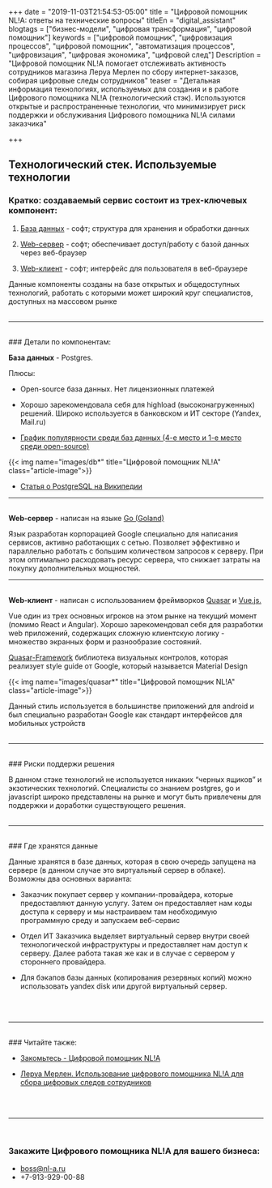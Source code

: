 +++
date = "2019-11-03T21:54:53-05:00"
title = "Цифровой помощник NL!A: ответы на технические вопросы"
titleEn = "digital_assistant"
blogtags = ["бизнес-модели", "цифровая трансформация", "цифровой помощник"]
keywords = ["цифровой помощник", "цифровизация процессов", "цифровой помощник", "автоматизация процессов", "цифровизация", "цифровая экономика", "цифровой след"]
Description = "Цифровой помощник NL!A помогает отслеживать активность сотрудников магазина Леруа Мерлен по сбору интернет-заказов, собирая цифровые следы сотрудников"
teaser = "Детальная информация технологиях, используемых для создания и в работе Цифрового помощника NL!A (технологический стэк). Используются открытые и распространенные технологии, что минимизирует риск поддержки и обслуживания Цифрового помощника NL!A силами заказчика"

+++

## Технологический стек. Используемые технологии 

### Кратко: создаваемый сервис состоит из трех-ключевых компонент:

1. <a href="#db">База данных</a> - софт; структура для хранения и обработки данных

2. <a href="#server">Web-сервер</a> - софт; обеспечивает доступ/работу с базой данных через веб-браузер

3. <a href="#client">Web-клиент</a> - софт; интерфейс для пользователя в веб-браузере

Данные компоненты созданы на базе открытых и общедоступных технологий, работать с которыми может широкий круг специалистов, доступных на массовом рынке 
<br><br>
<hr>
<br>
### Детали по компонентам:

<a id="db"></a><b>База данных</b> - Postgres. 

Плюсы:

- Open-source база данных. Нет лицензионных платежей

- Хорошо зарекомендовала себя для highload (высоконагруженных) решений. Широко используется в банковском и ИТ секторе (Yandex, Mail.ru)

- <a href="https://db-engines.com/en/ranking_trend" target="_blank">График популярности среди баз данных (4-е место и 1-е место среди open-source)</a>

{{< img name="images/db*" title="Цифровой помощник NL!A" class="article-image">}}

- <a href="https://ru.wikipedia.org/wiki/PostgreSQL" target="_blank">Статья о PostgreSQL на Википедии</a>


<hr>
<br>
<a id="server"></a><b>Web-сервер</b> - написан на языке <a href="https://ru.wikipedia.org/wiki/Go" target="_blank">Go (Goland)</a>

Язык разработан корпорацией Google специально для написания сервисов, активно работающих с сетью. Позволяет эффективно и параллельно работать с большим количеством запросов к серверу. При этом оптимально расходовать ресурс сервера, что снижает затраты на покупку дополнительных мощностей.


<hr>
<br>
<a id="client"></a><b>Web-клиент</b> - написан с использованием фреймворков <a href="https://quasar.dev/" target="_blank">Quasar</a> и <a href="https://ru.vuejs.org/index.html" target="_blank">Vue.js.</a>

Vue один из трех основных игроков на этом рынке на текущий момент (помимо React и Angular). Хорошо зарекомендовал себя для разработки web приложений, содержащих сложную клиентскую логику - множество экранных форм и разнообразие состояний.

<a href="https://quasar.dev/" target="_blank">Quasar-Framework</a> библиотека визуальных контролов, которая реализует style guide от Google, который называется Material Design

{{< img name="images/quasar*" title="Цифровой помощник NL!A" class="article-image">}}

Данный стиль используется в большинстве приложений для android и был специально разработан Google как стандарт интерфейсов для мобильных устройств 
<br><br>
<hr>
<br>
### Риски поддержи решения

В данном стэке технологий не используется никаких “черных ящиков” и экзотических технологий. Специалисты со знанием postgres, go и javascript широко представлены на рынке и могут быть привлечены для поддержки и доработки существующего решения. 
<br><br>
<hr>
<br>
### Где хранятся данные 

Данные хранятся в базе данных, которая в свою очередь запущена на сервере (в данном случае это виртуальный сервер в облаке). Возможны два основных варианта:

- Заказчик покупает сервер у компании-провайдера, которые предоставляют данную услугу. Затем он предоставляет нам коды доступа к серверу и мы настраиваем там необходимую программную среду и запускаем веб-сервис

- Отдел ИТ Заказчика выделяет виртуальный сервер внутри своей технологической инфраструктуры и предоставляет нам доступ к серверу. Далее работа такая же как и в случае  с сервером у стороннего провайдера.

- Для бэкапов базы данных (копирования резервных копий) можно использовать yandex disk или другой виртуальный сервер.

<br><br>
<hr>
<br>
### Читайте также:

- <a href="/blog/digital_assistant_intro/" target="_blank">Закомьтесь - Цифровой помощник NL!A</a>

- <a href="/blog/leroy_merlin_digital_assistant/" target="_blank">Леруа Мерлен. Использование цифрового помощника NL!A для сбора цифровых следов сотрудников</a>

<br><br>
<hr>
<br>

### Закажите Цифрового помощника NL!A для вашего бизнеса:

- boss@nl-a.ru
- +7-913-929-00-88



